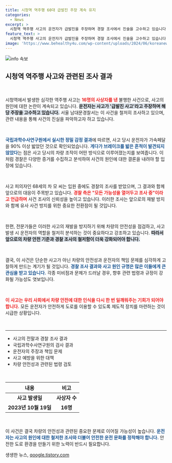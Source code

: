 ```yaml
---
title: 시청역 역주행 60대 급발진 주장 계속 유지
categories:
  - News
excerpt: >
  시청역 역주행 사고의 운전자가 급발진을 주장하며 경찰 조사에서 진술을 고수하고 있습니다. 그러나 과학 수사의 결과는 그와 정반대! 경찰은 진실을 찾기 위해 모든 가능성을 열어두고 조사를 이어갑니다. 클릭으로 사건의 전말을 확인하세요!
feature_text: >
  시청역 역주행 사고의 운전자가 급발진을 주장하며 경찰 조사에서 진술을 고수하고 있습니다. 그러나 과학 수사의 결과는 그와 정반대! 경찰은 진실을 찾기 위해 모든 가능성을 열어두고 조사를 이어갑니다. 클릭으로 사건의 전말을 확인하세요!
image: 'https://www.behealthy4u.com/wp-content/uploads/2024/06/koreanews.jpg'
---
```


<p><img src="https://www.behealthy4u.com/wp-content/uploads/2024/06/koreanews.jpg" alt="info 속보" /></p>

<h2 data-ke-size="size26">시청역 역주행 사고와 관련된 조사 결과</h2>

<p data-ke-size="size16">&nbsp;</p>

<p>시청역에서 발생한 심각한 역주행 사고는 <b><span style="color: #ee2323;">16명의 사상자를 낸</span></b> 불행한 사건으로, 사고의 원인에 대한 논란이 계속되고 있습니다. <b><span style="background-color: #21538527;">운전자는 사고가 '급발진 사고'라고 주장하며 해당 주장을 고수하고 있습니다.</span></b> 서울 남대문경찰서는 이 사건을 철저히 조사하고 있으며, 관련 내용을 통해 사건의 진실을 파악하고자 하고 있습니다. </p>

<p data-ke-size="size16">&nbsp;</p>

<p><b><span style="color: #1a5490;">국립과학수사연구원에서 실시한 정밀 감정 결과</span></b>에 따르면, 사고 당시 운전자가 가속페달을 90% 이상 밟았던 것으로 확인되었습니다. <b><span style="color: #1a5490;">게다가 브레이크를 밟은 흔적이 발견되지 않았다</span></b>는 점은 사고 당시의 차량 조작이 어떤 방식으로 이루어졌는지를 보여줍니다. 이처럼 경찰은 다양한 증거를 수집하고 분석하여 사건의 원인에 대한 결론을 내려야 할 입장에 있습니다.</p>

<p data-ke-size="size16">&nbsp;</p>

<p>사고 피의자인 68세의 차 모 씨는 입원 중에도 경찰의 조사를 받았으며, 그 결과와 함께 앞으로의 대응이 주목받고 있습니다. <b><span style="color: #ee2323;">경찰 측은 "모든 가능성을 열어두고 조사 중"이라고 언급하며</span></b> 사건 조사의 신뢰성을 높이고 있습니다. 이러한 조사는 앞으로의 재발 방지와 함께 유사 사건 방지를 위한 중요한 전환점이 될 것입니다. </p>

<p data-ke-size="size16">&nbsp;</p>

<p>한편, 전문가들은 이러한 사고의 재발을 방지하기 위해 차량의 안전성을 점검하고, 사고 발생 시 운전자의 역할을 철저히 분석하는 것이 중요하다고 강조하고 있습니다. <b><span style="background-color: #21538527;">따라서 앞으로의 차량 안전 기준과 경찰 조사의 철저함이 더욱 강화되어야 합니다.</span></b> </p>

<p data-ke-size="size16">&nbsp;</p>

<p>결국, 이 사건은 단순한 사고가 아닌 차량의 안전성과 운전자의 책임 문제를 심각하게 고찰하게 만드는 계기가 될 것입니다. <b><span style="color: #1a5490;">경찰 조사 결과와 사고 원인 규명은 많은 이들에게 큰 관심을 받고 있습니다.</span></b> 각종 미비점과 문제가 드러날 경우, 향후 관련 법령과 규정이 강화될 가능성도 엿보입니다. </p>

<p data-ke-size="size16">&nbsp;</p>

<p><b><span style="color: #ee2323;">이 사고는 우리 사회에서 차량 안전에 대한 인식을 다시 한 번 일깨워주는 기회가 되어야 합니다.</span></b> 모든 운전자가 안전하게 도로를 이용할 수 있도록 제도적 장치를 마련하는 것이 시급한 상황입니다. </p>

<p data-ke-size="size16">&nbsp;</p>

<hr>

<ul>
  <li>사고의 전말과 경찰 조사 결과</li>
  <li>국립과학수사연구원의 검사 결과</li>
  <li>운전자의 주장과 책임 문제</li>
  <li>사고 예방을 위한 대책</li>
  <li>차량 안전성과 관련된 법령 검토</li>
</ul>

<p data-ke-size="size16">&nbsp;</p> 

<table style="width: 100%; border-collapse: collapse;">
  <thead>
    <tr>
      <th style="text-align: center; height: 24px;"><b>내용</b></th>
      <th style="text-align: center; height: 24px;"><b>비고</b></th>
    </tr>
  </thead>
  <tbody>
    <tr>
      <td style="text-align: center; height: 17px;"><b>사고 발생일</b></td>
      <td style="text-align: center; height: 17px;"><b>사상자 수</b></td>
    </tr>
    <tr>
      <td style="text-align: center; height: 17px;"><b>2023년 10월 19일</b></td>
      <td style="text-align: center; height: 17px;"><b>16명</b></td>
    </tr>
  </tbody>
</table>

<p data-ke-size="size16">&nbsp;</p> 

<p>이 사건은 결국 차량의 안전성과 관련된 중요한 문제로 이어질 가능성이 높습니다. <b><span style="color: #1a5490;">운전자는 사고의 원인에 대한 철저한 조사와 더불어 안전한 운전 문화를 정착해야 합니다.</span></b> 안전한 도로 환경을 만들기 위한 노력이 반드시 필요합니다.</p>
생생한 뉴스, <a href="https://qoogle.tistory.com" rel="dofollow">qoogle.tistory.com</a>


